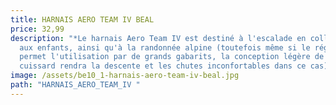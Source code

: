 ```yaml
---
title: HARNAIS AERO TEAM IV BEAL
price: 32,99
description: "*Le harnais Aero Team IV est destiné à l'escalade en collectivité,
  aux enfants, ainsi qu'à la randonnée alpine (toutefois même si le réglage en
  permet l'utilisation par de grands gabarits, la conception légère de ce
  cuissard rendra la descente et les chutes inconfortables dans ce cas).*"
image: /assets/be10_1-harnais-aero-team-iv-beal.jpg
path: "HARNAIS_AERO_TEAM_IV "
---
```

